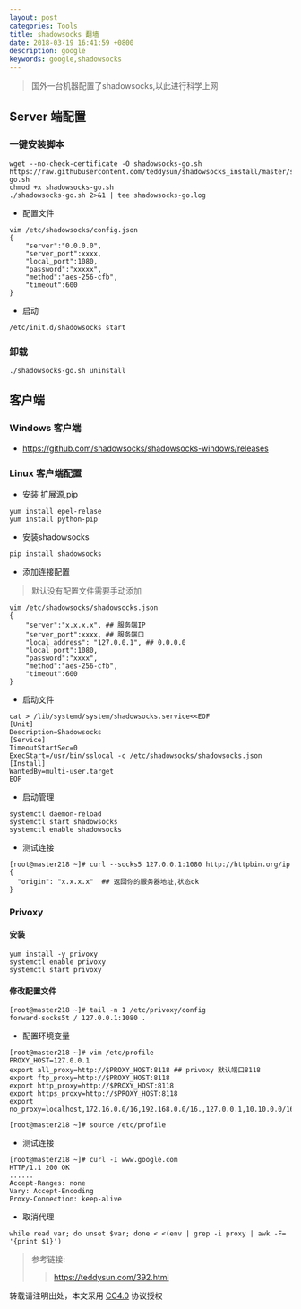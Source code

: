 ```yaml
---
layout: post
categories: Tools
title: shadowsocks 翻墙
date: 2018-03-19 16:41:59 +0800
description: google
keywords: google,shadowsocks
---
```



> 国外一台机器配置了shadowsocks,以此进行科学上网


## Server 端配置
### 一键安装脚本

```
wget --no-check-certificate -O shadowsocks-go.sh https://raw.githubusercontent.com/teddysun/shadowsocks_install/master/shadowsocks-go.sh
chmod +x shadowsocks-go.sh
./shadowsocks-go.sh 2>&1 | tee shadowsocks-go.log

```

- 配置文件
```
vim /etc/shadowsocks/config.json
{
    "server":"0.0.0.0",
    "server_port":xxxx,
    "local_port":1080,
    "password":"xxxxx",
    "method":"aes-256-cfb",
    "timeout":600
}
```

- 启动
```
/etc/init.d/shadowsocks start
```

### 卸载

```
./shadowsocks-go.sh uninstall

```

## 客户端
### Windows 客户端
- https://github.com/shadowsocks/shadowsocks-windows/releases

### Linux 客户端配置
- 安装 扩展源,pip
```
yum install epel-relase
yum install python-pip
```

- 安装shadowsocks

```
pip install shadowsocks
```

- 添加连接配置

> 默认没有配置文件需要手动添加

```
vim /etc/shadowsocks/shadowsocks.json
{
    "server":"x.x.x.x", ## 服务端IP
    "server_port":xxxx, ## 服务端口
    "local_address": "127.0.0.1", ## 0.0.0.0
    "local_port":1080,
    "password":"xxxx",
    "method":"aes-256-cfb",
    "timeout":600
}
```

- 启动文件
```
cat > /lib/systemd/system/shadowsocks.service<<EOF
[Unit]
Description=Shadowsocks
[Service]
TimeoutStartSec=0
ExecStart=/usr/bin/sslocal -c /etc/shadowsocks/shadowsocks.json
[Install]
WantedBy=multi-user.target
EOF
```

- 启动管理
```
systemctl daemon-reload
systemctl start shadowsocks
systemctl enable shadowsocks
```
- 测试连接

```
[root@master218 ~]# curl --socks5 127.0.0.1:1080 http://httpbin.org/ip
{
  "origin": "x.x.x.x"  ## 返回你的服务器地址,状态ok
}
```

### Privoxy
#### 安装
```
yum install -y privoxy
systemctl enable privoxy
systemctl start privoxy
```

#### 修改配置文件
```
[root@master218 ~]# tail -n 1 /etc/privoxy/config
forward-socks5t / 127.0.0.1:1080 .
```

- 配置环境变量

```
[root@master218 ~]# vim /etc/profile
PROXY_HOST=127.0.0.1
export all_proxy=http://$PROXY_HOST:8118 ## privoxy 默认端口8118
export ftp_proxy=http://$PROXY_HOST:8118
export http_proxy=http://$PROXY_HOST:8118
export https_proxy=http://$PROXY_HOST:8118
export no_proxy=localhost,172.16.0.0/16,192.168.0.0/16.,127.0.0.1,10.10.0.0/16

[root@master218 ~]# source /etc/profile
```

- 测试连接

```
[root@master218 ~]# curl -I www.google.com
HTTP/1.1 200 OK
......
Accept-Ranges: none
Vary: Accept-Encoding
Proxy-Connection: keep-alive

```

- 取消代理

```
while read var; do unset $var; done < <(env | grep -i proxy | awk -F= '{print $1}')
```

>参考链接:
>>https://teddysun.com/392.html


转载请注明出处，本文采用 [CC4.0](http://creativecommons.org/licenses/by-nc-nd/4.0/) 协议授权
